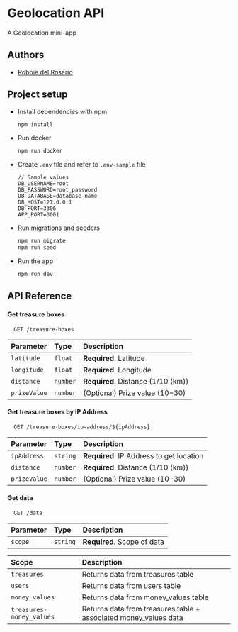 
# Geolocation API

A Geolocation mini-app


## Authors

- [Robbie del Rosario](mailto:robbievdelrosario@gmail.com)


## Project setup

- Install dependencies with npm

  ```bash
  npm install
  ```
- Run docker
  ```bash
  npm run docker
  ```
- Create `.env` file and refer to `.env-sample` file
  ```env
  // Sample values
  DB_USERNAME=root
  DB_PASSWORD=root_password
  DB_DATABASE=database_name
  DB_HOST=127.0.0.1
  DB_PORT=3306
  APP_PORT=3001
  ```
- Run migrations and seeders
  ```bash
  npm run migrate
  npm run seed
  ```
- Run the app 
  ```bash
  npm run dev
  ```
  
## API Reference

#### Get treasure boxes

```http
  GET /treasure-boxes
```

| Parameter | Type     | Description                |
| :-------- | :------- | :------------------------- |
| `latitude` | `float` | **Required**. Latitude |
| `longitude` | `float` | **Required**. Longitude |
| `distance` | `number` | **Required**. Distance (1/10 (km)) |
| `prizeValue` | `number` | (Optional) Prize value ($10-$30) |

#### Get treasure boxes by IP Address

```http
  GET /treasure-boxes/ip-address/${ipAddress}
```

| Parameter | Type     | Description                       |
| :-------- | :------- | :-------------------------------- |
| `ipAddress` | `string` | **Required**. IP Address to get location |
| `distance` | `number` | **Required**. Distance (1/10 (km)) |
| `prizeValue` | `number` | (Optional) Prize value ($10-$30) |

#### Get data

```http
  GET /data
```

| Parameter | Type     | Description                       |
| :-------- | :------- | :-------------------------------- |
| `scope` | `string` | **Required**. Scope of data |

| Scope | Description |
| :---- | :---------- |
| `treasures` | Returns data from treasures table |
| `users` | Returns data from users table |
| `money_values` | Returns data from money_values table |
| `treasures-money_values` | Returns data from treasures table + associated money_values data | 
